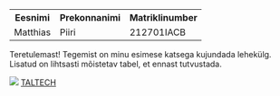 <table>
  <tr>
    <th>Eesnimi</th>
    <th>Prekonnanimi</th>
    <th>Matriklinumber</th>
  <tr>
    <td>Matthias</td>
    <td>Piiri</td>
    <td>212701IACB</td>
</table>
<p>
Teretulemast! Tegemist on minu esimese katsega kujundada lehekülg. Lisatud on lihtsasti mõistetav tabel, et ennast tutvustada.
<p>
 <img src="https://avatars.mds.yandex.net/i?id=67e9eb41c8983870df29d6704dcf7c43-4579607-images-thumbs&n=13">
  <a href="https://taltech.ee/">TALTECH</a>
